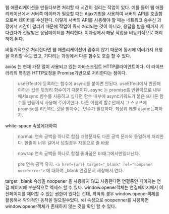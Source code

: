 웹 애플리케이션을 만들다보면 처리할 때 시간이 걸리는 작업이 있다. 예를 들어 웹 애플리케이션에서 서버쪽 데이터가 필요할 때는 Ajax기법을 사용하여 서버의 API를 호출함으로써 데이터를 수신한다. 이렇게 서버의 API를 사용해야 할 때는 네트워크 송수신 과정에서  시간이 걸리기 때문에 작업이 즉시 처리되는 것이 아니라, 응답을 받을 때까지 기다렸다가 전달받은 응답데이터를 처리한다. 이과정에서 해당 작업을 비동기적으로 처리하게 된다.

비동기적으로 처리한다면 웹 애플리케이션이 멈추지 않기 때문에 동시에 여러가지 요청을 처리할 수도 있고, 기다리는 과정에서 다른 함수도 호출 할 수 있다.


axios 는 현재 가장 많이 사용되고 있는 자바스크립트 HTTP클라이언트이다. 이 라이브러리의 특징은 HTTP요청을 Promise기반으로 처리한다는 점이다.


> useEffect에 등록하는 함수에 async를 붙이면 안된다. useEffect에서 반환해야하는 값은 뒷정리 함수이기 때문이다. async 는 promise를 반환하므로
> 내부에서async 함수를 사용하고 싶다면 함수 내부에 async키워드가 붙은 또다른 함수를 만들어서 사용해 주어야한다.
> 다른 이름의 함수안에서 그 스코프에 promise를 리턴하는것을 받아주는 변수가 필요하다. 최상위 레벨 async는피하자.



white-space 속성에대하여
> normal: 연속 공백을 하나로 합침 개행문자도 다른 공백 문자와 동일하게 처리한다. 한줄이 너무 길어서 넘칠경우 자동으로 줄 바꿈

> nowrap 연속 공백을 하나로 합침 줄바꿈은 br태그에서만일너난다.

> pre 연속 공백 유지.
`<a href={url} target="_blank" rel="noopener noreferrer">` 에 대하여 _blank 연결문서 새창에서 연다.

target _blank 속성을 noopener 을 사용하지 않고 사용한다면 연결중인 페이지는 연결 페이지에 부분적으로 엑세스 할 수 있다. window.opener객체는 연결페이지에서 이전페이지를 제어할 수 있는 권한이 있다는 건데, 최악의 경우 window.opener객체를 활용해서 악의적인 동작을 일으킬수있다. rel 속성으로 noopenner를 사용하면 window.opener객체가 존재하지 않는 것을 확인 할 수 있다.